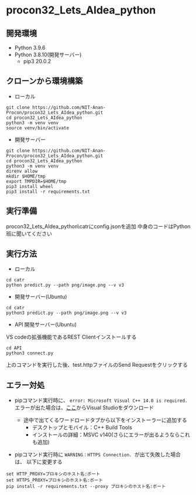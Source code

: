 # procon32_Lets_AIdea_python

## 開発環境
- Python 3.9.6
- Python 3.8.10(開発サーバー)
  - pip3 20.0.2
## クローンから環境構築

- ローカル

```
git clone https://github.com/NIT-Anan-Procon/procon32_Lets_AIdea_python.git
cd procon32_Lets_AIdea_python
python3 -m venv venv
source venv/bin/activate
```

- 開発サーバー

```
git clone https://github.com/NIT-Anan-Procon/procon32_Lets_AIdea_python.git
cd procon32_Lets_AIdea_python
python3 -m venv venv
direnv allow
mkdir $HOME/tmp
export TMPDIR=$HOME/tmp
pip3 install wheel
pip3 install -r requirements.txt
```

## 実行準備

procon32_Lets_AIdea_python\catrにconfig.jsonを追加
中身のコードはPython班に聞いてください

## 実行方法

- ローカル

```
cd catr
python predict.py --path png/image.png --v v3
```

- 開発サーバー(Ubuntu)

```
cd catr
python3 predict.py --path png/image.png --v v3
```

- API 開発サーバー(Ubuntu)

VS codeの拡張機能であるREST Clientインストールする
```
cd API
python3 connect.py
```
上のコマンドを実行した後、test.httpファイルのSend Requestをクリックする


## エラー対処  

- pipコマンド実行時に、 `error: Microsoft Visual C++ 14.0 is required.` エラーが出た場合は、[ここ](https://visualstudio.microsoft.com/ja/downloads/)からVisual Studioをダウンロード
  - 途中で出てくるワードロードタブから以下をインストーラーに追加する  
    - デスクトップとモバイル：C++ Build Tools  
    - インストールの詳細：MSVC v140(さらにエラーが出るようならこれも追加)  

- pipコマンド実行時に `WARNING：HTTPS Connection. `が出て失敗した場合は、 以下に変更する 
```
set HTTP_PROXY=プロキシのホスト名:ポート
set HTTPS_PROXY=プロキシのホスト名:ポート
pip install -r requirements.txt --proxy プロキシのホスト名:ポート
```
